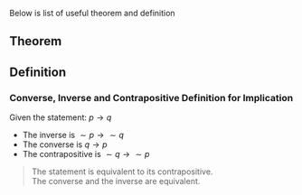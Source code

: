 Below is list of useful theorem and definition

## Theorem



## Definition

### Converse, Inverse and Contrapositive Definition for Implication
Given the statement: $p \rightarrow q$
- The inverse is $\sim p \rightarrow \sim q$
- The converse is $q \rightarrow p$
- The contrapositive is $\sim q \rightarrow \sim p$
>The statement is equivalent to its contrapositive.<br>
>The converse and the inverse are equivalent. 